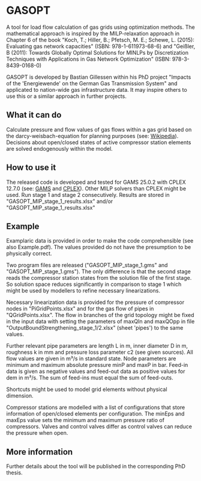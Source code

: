 # GASOPT

A tool for load flow calculation of gas grids using optimization methods. The mathematical approach is inspired by the MILP-relaxation approach in Chapter 6 of the book "Koch, T.; Hiller, B.; Pfetsch, M. E.; Schewe, L. (2015): Evaluating gas network capacities" (ISBN: 978-1-611973-68-6) and "Geißler, B (2011): Towards Globally Optimal Solutions for MINLPs by Discretization Techniques with Applications in Gas Network Optimization" (ISBN: 978-3-8439-0168-0)

GASOPT is developed by Bastian Gillessen within his PhD project "Impacts of the 'Energiewende' on the German Gas Transmission System" and applicated to nation-wide gas infrastructure data. It may inspire others to use this or a similar approach in further projects.

## What it can do

Calculate pressure and flow values of gas flows within a gas grid based on the darcy-weisbach-equation for planning purposes (see: [Wikipedia](https://en.wikipedia.org/wiki/Darcy%E2%80%93Weisbach_equation)). Decisions about open/closed states of active compressor station elements are solved endogenously within the model. 

## How to use it

The released code is developed and tested for GAMS 25.0.2 with CPLEX 12.7.0 (see: [GAMS](https://www.gams.com/) and [CPLEX](https://www.ibm.com/de-de/products/ilog-cplex-optimization-studio)). Other MILP solvers than CPLEX might be used. Run stage 1 and stage 2 consecutively. Results are stored in "GASOPT_MIP_stage_1_results.xlsx" and/or "GASOPT_MIP_stage_1_results.xlsx"

## Example

Examplaric data is provided in order to make the code comprehensible (see also Example.pdf). The values provided  do not have the presumption to be physically correct. 

Two program files are released ("GASOPT_MIP_stage_1.gms" and "GASOPT_MIP_stage_1.gms"). The only difference is that the second stage reads the compressor station states from the solution file of the first stage. So solution space reduces significantly in comparison to stage 1 which might be used by modellers to refine necessary linearizations. 

Necessary linearization data is provided for the pressure of compressor nodes in "PiGridPoints.xlsx" and for the gas flow of pipes in "QGridPoints.xlsx". The flow in branches of the grid topology might be fixed in the input data with setting the parameters of maxQIn and maxQOpp in file "OutputBoundStrengthening_stage_1/2.xlsx" (sheet 'pipes') to the same values. 

Further relevant pipe parameters are length L in m, inner diameter D in m, roughness k in mm and pressure loss parameter c2 (see given sources). All flow values are given in m³/s in standard state. Node parameters are minimum and maximum absolute pressure minP and maxP in bar. Feed-in data is given as negative values and feed-out data as positive values for dem in m³/s. The sum of feed-ins must equal the sum of feed-outs.

Shortcuts might be used to model grid elements without physical dimension.

Compressor stations are modelled with a list of configurations that store information of open/closed elements per configuration. The minEps and maxEps value sets the minimum and maximum pressure ratio of compressors. Valves and control valves differ as control valves can reduce the pressure when open.

## More information

Further details about the tool will be published in the corresponding PhD thesis. 
